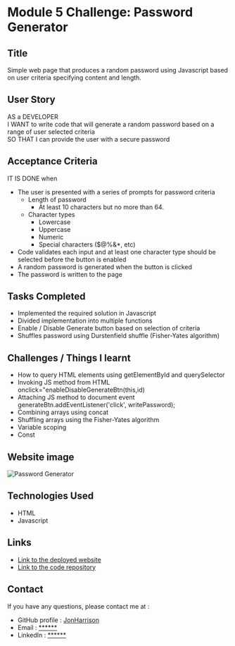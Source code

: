 # Module 5 Challenge: Password Generator

## Title

Simple web page that produces a random password using Javascript based on user criteria specifying content and length.

## User Story

AS a DEVELOPER<br>
I WANT to write code that will generate a random password based on a range of user selected criteria<br>
SO THAT I can provide the user with a secure password<br>

## Acceptance Criteria

IT IS DONE when 

  * The user is presented with a series of prompts for password criteria
    * Length of password
      * At least 10 characters but no more than 64.
    * Character types
      * Lowercase
      * Uppercase
      * Numeric
      * Special characters ($@%&*, etc)
  * Code validates each input and at least one character type should be selected before the button is enabled
  * A random password is generated when the button is clicked
  * The password is written to the page

## Tasks Completed

* Implemented the required solution in Javascript
* Divided implementation into multiple functions
* Enable / Disable Generate button based on selection of criteria
* Shuffles password using Durstenfield shuffle (Fisher-Yates algorithm)

## Challenges / Things I learnt

* How to query HTML elements using getElementById and querySelector
* Invoking JS method from HTML onclick="enableDisableGenerateBtn(this,id)
* Attaching JS method to document event generateBtn.addEventListener('click', writePassword);
* Combining arrays using concat
* Shuffling arrays using the Fisher-Yates algorithm
* Variable scoping
* Const

## Website image

![Password Generator](https://user-images.githubusercontent.com/1043077/202894373-8adff79a-1cd3-4a48-8925-251de925f8f4.png)

## Technologies Used

- HTML
- Javascript

## Links

* [Link to the deployed website](https://jonharrison.github.io/password-generator/)
* [Link to the code repository](https://github.com/JonHarrison/password-generator)

## Contact

If you have any questions, please contact me at :

* GitHub profile : [JonHarrison](https://github.com/JonHarrison)
* Email : [******]()
* LinkedIn : [******]()
